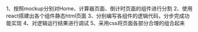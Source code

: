 1、按照mockup分别对Home、计算器页面、倒计时页面的组件进行分割 
2、使用react搭建出各个组件静态html页面
3、分别编写各组件的逻辑代码，分步完成功能实现
4、对逻辑运行结果进行调试 5、采用css将页面各部分合理的组合起来
